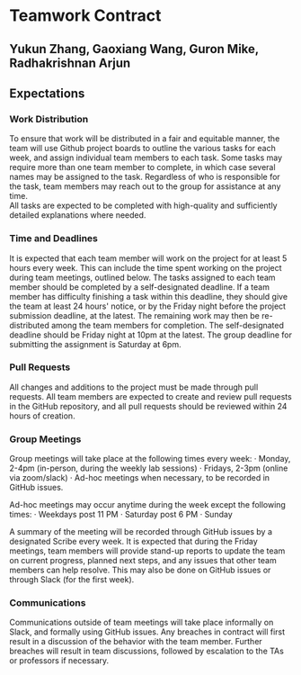 # Teamwork Contract 

## Yukun Zhang, Gaoxiang Wang, Guron Mike, Radhakrishnan Arjun
 
## Expectations 
 
### Work Distribution 
To ensure that work will be distributed in a fair and equitable manner, the team will use Github project boards to outline the various tasks for each week, and assign individual team members to each task. Some tasks may require more than one team member to complete, in which case several names may be assigned to the task. Regardless of who is responsible for the task, team members may reach out to the group for assistance at any time.  
All tasks are expected to be completed with high-quality and sufficiently detailed explanations where needed.  
 
### Time and Deadlines 
It is expected that each team member will work on the project for at least 5 hours every week. This can include the time spent working on the project during team meetings, outlined below. The tasks assigned to each team member should be completed by a self-designated deadline. If a team member has difficulty finishing a task within this deadline, they should give the team at least 24 hours' notice, or by the Friday night before the project submission deadline, at the latest. The remaining work may then be re-distributed among the team members for completion. The self-designated deadline should be Friday night at 10pm at the latest. The group deadline for submitting the assignment is Saturday at 6pm. 
 
### Pull Requests 
All changes and additions to the project must be made through pull requests. All team members are expected to create and review pull requests in the GitHub repository, and all pull requests should be reviewed within 24 hours of creation. 
 
### Group Meetings 
Group meetings will take place at the following times every week: 
·   	Monday, 2-4pm (in-person, during the weekly lab sessions) 
·   	Fridays, 2-3pm (online via zoom/slack) 
·   	Ad-hoc meetings when necessary, to be recorded in GitHub issues.  
 
Ad-hoc meetings may occur anytime during the week except the following times: 
·   	Weekdays post 11 PM 
·   	Saturday post 6 PM 
·   	Sunday 
 
A summary of the meeting will be recorded through GitHub issues by a designated Scribe every week. It is expected that during the Friday meetings, team members will provide stand-up reports to update the team on current progress, planned next steps, and any issues that other team members can help resolve. This may also be done on GitHub issues or through Slack (for the first week). 
 
 
### Communications 
Communications outside of team meetings will take place informally on Slack, and formally using GitHub issues. 
Any breaches in contract will first result in a discussion of the behavior with the team member. Further breaches will result in team discussions, followed by escalation to the TAs or professors if necessary. 

